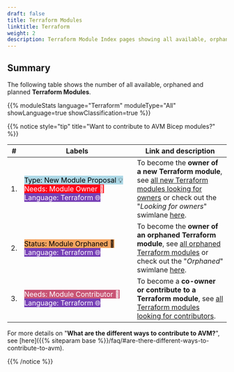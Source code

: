 ```yaml
---
draft: false
title: Terraform Modules
linktitle: Terraform
weight: 2
description: Terraform Module Index pages showing all available, orphaned and planned modules
---
```


## Summary

The following table shows the number of all available, orphaned and planned **Terraform Modules**.

{{% moduleStats language="Terraform" moduleType="All" showLanguage=true showClassification=true %}}

{{% notice style="tip" title="Want to contribute to AVM Bicep modules?" %}}

| #  | Labels | Link and description |
| -------- | -------- | -------- |
| 1.   | <mark style="background-image:none;white-space: nowrap;background-color:#ADD8E6;">Type: New Module Proposal 💡</mark> <br> <mark style="background-image:none;white-space: nowrap;background-color:#FF0019;color:white;">Needs: Module Owner 📣</mark> <br> <mark style="background-image:none;white-space: nowrap;background-color:#7740B6;color:white;">Language: Terraform 🌐</mark>  | To become the **owner of a new Terraform module**, see [all new Terraform modules looking for owners](https://aka.ms/AVM/TF/NeedsModuleOwner) or check out the "*Looking for owners*" swimlane [here](https://aka.ms/AVM/TF/NeedsModuleOwner/Project).   |
| 2.   | <mark style="background-image:none;white-space: nowrap;background-color:#F4A460;">Status: Module Orphaned 👀</mark> <br> <mark style="background-image:none;white-space: nowrap;background-color:#7740B6;color:white;">Language: Terraform 🌐</mark>   | To become the **owner of an orphaned Terraform module**, see [all orphaned Terraform modules](https://aka.ms/AVM/TF/OrphanedModules) or check out the "*Orphaned*" swimlane [here](https://aka.ms/AVM/TF/OrphanedModules/Project).   |
| 3.   | <mark style="background-image:none;white-space: nowrap;background-color:#C95474;color:white;">Needs: Module Contributor 📣</mark> <mark style="background-image:none;white-space: nowrap;background-color:#7740B6;color:white;">Language: Terraform 🌐</mark> | To become a **co-owner or contribute to a Terraform module**, see [all Terraform modules looking for contributors](https://aka.ms/AVM/TF/NeedsModuleContributor). |

For more details on "**What are the different ways to contribute to AVM?**", see [here]({{% siteparam base %}}/faq/#are-there-different-ways-to-contribute-to-avm).

{{% /notice %}}
